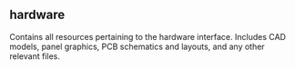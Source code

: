 ## hardware

Contains all resources pertaining to the hardware interface. Includes CAD models, panel graphics, PCB schematics and layouts, and any other relevant files.
